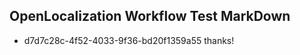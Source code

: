 ## OpenLocalization Workflow Test MarkDown
* d7d7c28c-4f52-4033-9f36-bd20f1359a55 
thanks!<!--HONumber=Mar16_HO2-->
